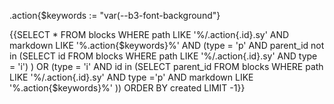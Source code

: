 
.action{$keywords := "var(--b3-font-background"}

{{SELECT * FROM blocks WHERE path LIKE '%/.action{.id}.sy' AND markdown LIKE '%.action{$keywords}%' AND  (type = 'p' AND parent_id not in (SELECT id FROM blocks WHERE path LIKE '%/.action{.id}.sy' AND type = 'i') )  OR (type = 'i' AND id in (SELECT parent_id FROM blocks WHERE path LIKE '%/.action{.id}.sy' AND type ='p' AND markdown LIKE '%.action{$keywords}%' ))  ORDER BY created LIMIT -1}}

